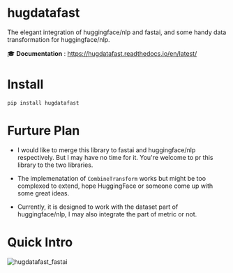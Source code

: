 # hugdatafast
The elegant integration of huggingface/nlp and fastai, and some handy data transformation for huggingface/nlp.

🎓 **Documentation** : https://hugdatafast.readthedocs.io/en/latest/

# Install
`pip install hugdatafast`

# Furture Plan
- I would like to merge this library to fastai and huggingface/nlp respectively. But I may have no time for it. You're welcome to pr this library to the two libraries.

- The implemenatation of `CombineTransform` works but might be too complexed to extend, hope HuggingFace or someone come up with some great ideas.

- Currently, it is designed to work with the dataset part of huggingface/nlp, I may also integrate the part of metric or not.

# Quick Intro
![hugdatafast_fastai](https://user-images.githubusercontent.com/17963619/92091020-be672f00-ee02-11ea-84c0-d54b4855ff4b.png)
